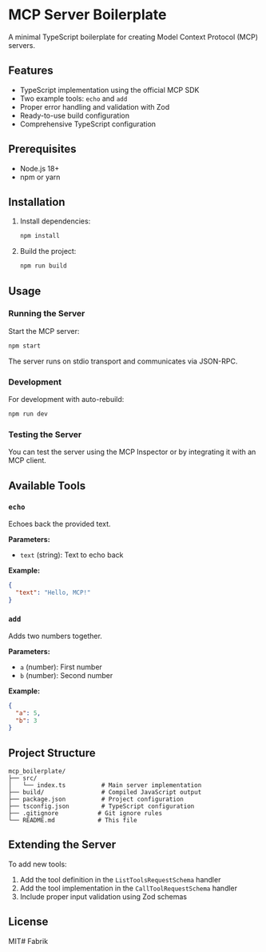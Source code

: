 # MCP Server Boilerplate

A minimal TypeScript boilerplate for creating Model Context Protocol (MCP) servers.

## Features

- TypeScript implementation using the official MCP SDK
- Two example tools: `echo` and `add`
- Proper error handling and validation with Zod
- Ready-to-use build configuration
- Comprehensive TypeScript configuration

## Prerequisites

- Node.js 18+ 
- npm or yarn

## Installation

1. Install dependencies:
   ```bash
   npm install
   ```

2. Build the project:
   ```bash
   npm run build
   ```

## Usage

### Running the Server

Start the MCP server:
```bash
npm start
```

The server runs on stdio transport and communicates via JSON-RPC.

### Development

For development with auto-rebuild:
```bash
npm run dev
```

### Testing the Server

You can test the server using the MCP Inspector or by integrating it with an MCP client.

## Available Tools

### `echo`
Echoes back the provided text.

**Parameters:**
- `text` (string): Text to echo back

**Example:**
```json
{
  "text": "Hello, MCP!"
}
```

### `add`
Adds two numbers together.

**Parameters:**
- `a` (number): First number
- `b` (number): Second number

**Example:**
```json
{
  "a": 5,
  "b": 3
}
```

## Project Structure

```
mcp_boilerplate/
├── src/
│   └── index.ts          # Main server implementation
├── build/                # Compiled JavaScript output
├── package.json          # Project configuration
├── tsconfig.json         # TypeScript configuration
├── .gitignore           # Git ignore rules
└── README.md            # This file
```

## Extending the Server

To add new tools:

1. Add the tool definition in the `ListToolsRequestSchema` handler
2. Add the tool implementation in the `CallToolRequestSchema` handler
3. Include proper input validation using Zod schemas

## License

MIT# Fabrik
